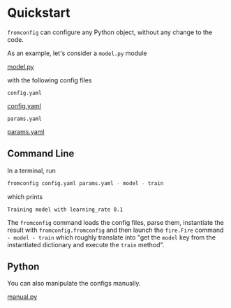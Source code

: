 # Quickstart <!-- {docsify-ignore} -->

`fromconfig` can configure any Python object, without any change to the code.

As an example, let's consider a `model.py` module

[model.py](model.py ':include :type=code python')

with the following config files

`config.yaml`

[config.yaml](config.yaml ':include :type=code yaml')

`params.yaml`

[params.yaml](params.yaml ':include :type=code yaml')


## Command Line

In a terminal, run

```bash
fromconfig config.yaml params.yaml - model - train
```

which prints
```
Training model with learning_rate 0.1
```

The `fromconfig` command loads the config files, parse them, instantiate the result with `fromconfig.fromconfig` and then launch the `fire.Fire` command `- model - train` which roughly translate into "get the `model` key from the instantiated dictionary and execute the `train` method".

## Python

You can also manipulate the configs manually.

[manual.py](manual.py ':include :type=code python')
